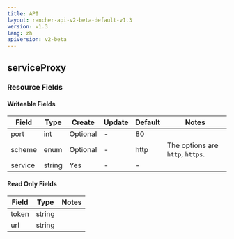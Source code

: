 ```yaml
---
title: API
layout: rancher-api-v2-beta-default-v1.3
version: v1.3
lang: zh
apiVersion: v2-beta
---
```


## serviceProxy



### Resource Fields

#### Writeable Fields

Field | Type | Create | Update | Default | Notes
---|---|---|---|---|---
port | int | Optional | - | 80 | 
scheme | enum | Optional | - | http | The options are `http`, `https`.
service | string | Yes | - | - | 


#### Read Only Fields

Field | Type   | Notes
---|---|---
token | string  | 
url | string  | 


<br>
